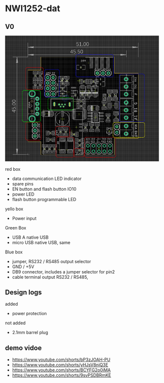 
# NWI1252-dat

## V0

![](2024-08-29-01-37-01.png)


red box 
- data communication LED indicator 
- spare pins 
- EN button and flash button IO10
- power LED
- flash button programmable LED

yello box
- Power input 

Green Box 
- USB A native USB
- micro USB native USB, same

Blue box 
- jumper, RS232 / RS485 output selector 
- GND / +5V 
- DB9 connector, includes a jumper selector for pin2 
- cable terminal output RS232 / RS485, 


## Design logs 

added
- power protection

not added 
- 2.1mm barrel plug


## demo vidoe 

- https://www.youtube.com/shorts/bP3zJOAH-PU
- https://www.youtube.com/shorts/yHJsV8njQ3E
- https://www.youtube.com/shorts/BCYFG2o0iMA
- https://www.youtube.com/shorts/9svPSDBRmKE




